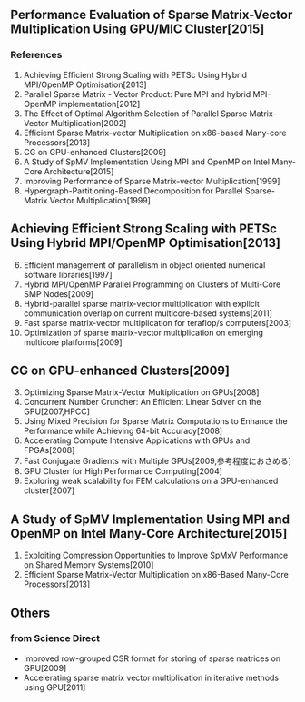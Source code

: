 ## Performance Evaluation of Sparse Matrix-Vector Multiplication Using GPU/MIC Cluster[2015]
### References
1. Achieving Efficient Strong Scaling with PETSc Using Hybrid MPI/OpenMP Optimisation[2013]
2. Parallel Sparse Matrix - Vector Product: Pure MPI and hybrid MPI-OpenMP implementation[2012]
3. The Effect of Optimal Algorithm Selection of Parallel Sparse Matrix-Vector Multiplication[2002]
4. Efficient Sparse Matrix-vector Multiplication on x86-based Many-core Processors[2013]
5. CG on GPU-enhanced Clusters[2009]
6. A Study of SpMV Implementation Using MPI and OpenMP on Intel Many-Core Architecture[2015]
7. Improving Performance of Sparse Matrix-vector Multiplication[1999]
8. Hypergraph-Partitioning-Based Decomposition for Parallel Sparse-Matrix Vector Multiplication[1999]

## Achieving Efficient Strong Scaling with PETSc Using Hybrid MPI/OpenMP Optimisation[2013]
6. Efficient management of parallelism in object oriented numerical software libraries[1997]
11. Hybrid MPI/OpenMP Parallel Programming on Clusters of Multi-Core SMP Nodes[2009]
13. Hybrid-parallel sparse matrix-vector multiplication with explicit communication overlap on current multicore-based systems[2011]
14. Fast sparse matrix-vector multiplication for teraflop/s computers[2003]
15. Optimization of sparse matrix-vector multiplication on emerging multicore platforms[2009]

## CG on GPU-enhanced Clusters[2009]
3. Optimizing Sparse Matrix-Vector Multiplication on GPUs[2008]
5. Concurrent Number Cruncher: An Efficient Linear Solver on the GPU[2007,HPCC]
6. Using Mixed Precision for Sparse Matrix Computations to Enhance the Performance while Achieving 64-bit Accuracy[2008]
8. Accelerating Compute Intensive Applications with GPUs and FPGAs[2008]
9. Fast Conjugate Gradients with Multiple GPUs[2009,参考程度におさめる]
10. GPU	Cluster for High Performance Computing[2004]
12. Exploring weak scalability for FEM calculations on a GPU-enhanced cluster[2007]

## A Study of SpMV Implementation Using MPI and OpenMP on Intel Many-Core Architecture[2015]
1. Exploiting Compression Opportunities to Improve SpMxV Performance on Shared Memory Systems[2010]
3. Efficient Sparse Matrix-Vector Multiplication on x86-Based Many-Core Processors[2013]

## Others
### from Science Direct
- Improved row-grouped CSR format for storing of sparse matrices on GPU[2009]
- Accelerating sparse matrix vector multiplication in iterative methods using GPU[2011]
